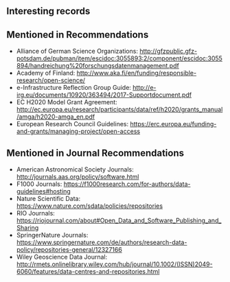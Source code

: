Interesting records
---
## Mentioned in Recommendations
- Alliance of German Science Organizations: http://gfzpublic.gfz-potsdam.de/pubman/item/escidoc:3055893:2/component/escidoc:3055894/handreichung%20forschungsdatenmanagement.pdf
- Academy of Finland: http://www.aka.fi/en/funding/responsible-research/open-science/
- e-Infrastructure Reflection Group Guide: http://e-irg.eu/documents/10920/363494/2017-Supportdocument.pdf
- EC H2020 Model Grant Agreement: http://ec.europa.eu/research/participants/data/ref/h2020/grants_manual/amga/h2020-amga_en.pdf
- European Research Council Guidelines: https://erc.europa.eu/funding-and-grants/managing-project/open-access

## Mentioned in Journal Recommendations
- American Astronomical Society Journals: http://journals.aas.org/policy/software.html
- F1000 Journals: https://f1000research.com/for-authors/data-guidelines#hosting
- Nature Scientific Data: https://www.nature.com/sdata/policies/repositories
- RIO Journals: https://riojournal.com/about#Open_Data_and_Software_Publishing_and_Sharing
- SpringerNature Journals: https://www.springernature.com/de/authors/research-data-policy/repositories-general/12327166
- Wiley Geoscience Data Journal: http://rmets.onlinelibrary.wiley.com/hub/journal/10.1002/(ISSN)2049-6060/features/data-centres-and-repositories.html
